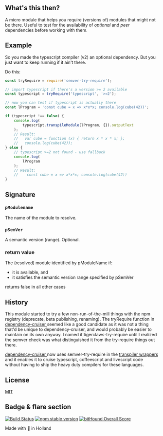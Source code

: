 ## What's this then?
A micro module that helps you require (versions of) modules
that might not be there. Useful to test for the availability of
_optional_ and _peer_ dependencies before working with them.

## Example
So you made the typescript compiler (v2) an optional dependency.
But you just want to keep running if it ain't there.

Do this:

```javascript
const tryRequire = require('semver-try-require');

// import typescript if there's a version >= 2 available
const typescript = tryRequire('typescript', '>=2');

// now you can test if typescript is actually there
const lProgram = 'const cube = x => x*x*x; console.log(cube(42))';

if (typescript !== false) {
    console.log(
        typescript.transpileModule(lProgram, {}).outputText
    );
    // Result:
    //   var cube = function (x) { return x * x * x; };
    //   console.log(cube(42));
} else {
    // typescript >=2 not found - use fallback
    console.log(
        lProgram
    );
    // Result:
    //    const cube = x => x*x*x; console.log(cube(42))
}
```

## Signature
### `pModulename`
The name of the module to resolve.

### `pSemVer`
A semantic version (range). Optional.

### return value
The (resolved) module identified by pModuleName if:
- it is available, and
- it satisfies the semantic version range specified by pSemVer

returns false in all other cases


## History
This module started to try a few non-run-of-the-mill things with the
npm registry (deprecate, beta publishing, renaming). The tryRequire
function in
[dependency-cruiser ](https://github.com/sverweij/dependency-cruiser)
seemed like a good candidate as it was not a thing that'd be unique
to dependency-cruiser, and would probably be easier to maintain on its
own anyway. I named it tigerclaws-try-require until I realized the 
semver check was what distinguished it from the try-require things 
out there.

[dependency-cruiser ](https://github.com/sverweij/dependency-cruiser)
now uses semver-try-require in the [transpiler wrappers](https://github.com/sverweij/dependency-cruiser/tree/develop/src/extract/transpile) 
and it enables it to cruise typescript, coffeescript and livescript 
code without having to ship the heavy duty compilers for these 
languages.

## License
[MIT](LICENSE)

## Badge & flare section
[![Build Status](https://travis-ci.org/sverweij/semver-try-require.svg?branch=master)](https://travis-ci.org/sverweij/semver-try-require)
[![npm stable version](https://img.shields.io/npm/v/semver-try-require.svg)](https://npmjs.com/package/semver-try-require)
[![bitHound Overall Score](https://www.bithound.io/github/sverweij/semver-try-require/badges/score.svg)](https://www.bithound.io/github/sverweij/semver-try-require)

Made with :metal: in Holland
